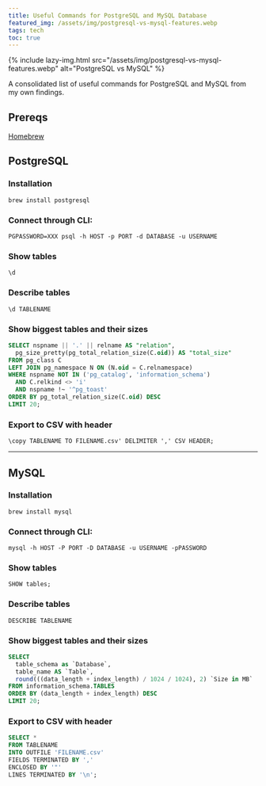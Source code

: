 ```yaml
---
title: Useful Commands for PostgreSQL and MySQL Database
featured_img: /assets/img/postgresql-vs-mysql-features.webp
tags: tech
toc: true
---
```


{% include lazy-img.html src="/assets/img/postgresql-vs-mysql-features.webp" alt="PostgreSQL vs MySQL" %}

A consolidated list of useful commands for PostgreSQL and MySQL from my own findings.

<!--more-->

## Prereqs
[Homebrew](https://brew.sh/)

## PostgreSQL

### Installation
`brew install postgresql`

### Connect through CLI:
```
PGPASSWORD=XXX psql -h HOST -p PORT -d DATABASE -u USERNAME
```

### Show tables
```
\d
```

### Describe tables
```
\d TABLENAME
```

### Show biggest tables and their sizes
```sql
SELECT nspname || '.' || relname AS "relation",
  pg_size_pretty(pg_total_relation_size(C.oid)) AS "total_size"
FROM pg_class C
LEFT JOIN pg_namespace N ON (N.oid = C.relnamespace)
WHERE nspname NOT IN ('pg_catalog', 'information_schema')
  AND C.relkind <> 'i'
  AND nspname !~ '^pg_toast'
ORDER BY pg_total_relation_size(C.oid) DESC
LIMIT 20;
```

### Export to CSV with header
```
\copy TABLENAME TO FILENAME.csv' DELIMITER ',' CSV HEADER;
```

<hr>

## MySQL

### Installation
`brew install mysql`

### Connect through CLI:
```
mysql -h HOST -P PORT -D DATABASE -u USERNAME -pPASSWORD 
```

### Show tables
```
SHOW tables;
```

### Describe tables
```
DESCRIBE TABLENAME
```

### Show biggest tables and their sizes
```sql
SELECT 
  table_schema as `Database`, 
  table_name AS `Table`, 
  round(((data_length + index_length) / 1024 / 1024), 2) `Size in MB` 
FROM information_schema.TABLES 
ORDER BY (data_length + index_length) DESC
LIMIT 20;
```

### Export to CSV with header
```sql
SELECT *
FROM TABLENAME
INTO OUTFILE 'FILENAME.csv'
FIELDS TERMINATED BY ','
ENCLOSED BY '"'
LINES TERMINATED BY '\n';
```